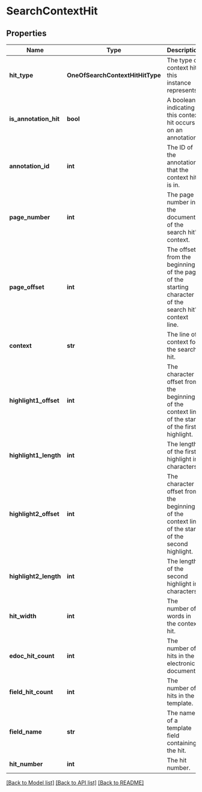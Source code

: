 # SearchContextHit

## Properties
Name | Type | Description | Notes
------------ | ------------- | ------------- | -------------
**hit_type** | **OneOfSearchContextHitHitType** | The type of context hit this instance represents. | [optional] 
**is_annotation_hit** | **bool** | A boolean indicating if this context hit occurs on an annotation. | [optional] 
**annotation_id** | **int** | The ID of the annotation that the context hit is in. | [optional] 
**page_number** | **int** | The page number in the document of the search hit&#x27;s context. | [optional] 
**page_offset** | **int** | The offset from the beginning of the page of the starting character of the search hit&#x27;s context line. | [optional] 
**context** | **str** | The line of context for the search hit. | [optional] 
**highlight1_offset** | **int** | The character offset from the beginning of the context line of the start of the first highlight. | [optional] 
**highlight1_length** | **int** | The length of the first highlight in characters. | [optional] 
**highlight2_offset** | **int** | The character offset from the beginning of the context line of the start of the second highlight. | [optional] 
**highlight2_length** | **int** | The length of the second highlight in characters. | [optional] 
**hit_width** | **int** | The number of words in the context hit. | [optional] 
**edoc_hit_count** | **int** | The number of hits in the electronic document. | [optional] 
**field_hit_count** | **int** | The number of hits in the template. | [optional] 
**field_name** | **str** | The name of a template field containing the hit. | [optional] 
**hit_number** | **int** | The hit number. | [optional] 

[[Back to Model list]](../README.md#documentation-for-models) [[Back to API list]](../README.md#documentation-for-api-endpoints) [[Back to README]](../README.md)

